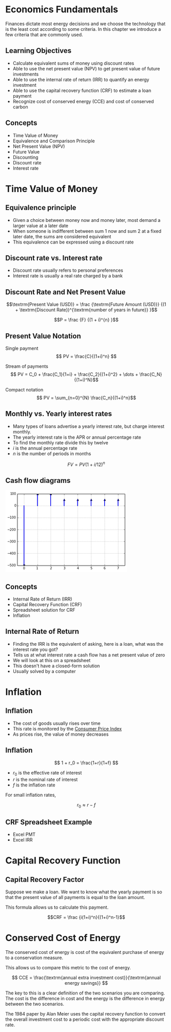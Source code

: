 # Economics Fundamentals

Finances dictate most energy decisions and we choose the technology that
is the least cost according to some criteria.  In this chapter we
introduce a few criteria that are commonly used.


## Learning Objectives

- Calculate equivalent sums of money using discount rates
- Able to use the net present value (NPV) to get present value of future investments
- Able to use the internal rate of return (IRR) to quantify an energy investment
- Able to use the capital recovery function (CRF) to estimate a loan payment
- Recognize cost of conserved energy (CCE) and  cost of conserved carbon



## Concepts
- Time Value of Money
- Equivalence and Comparison Principle
- Net Present Value (NPV)
- Future Value
- Discounting
- Discount rate
- Interest rate


# Time Value of Money

## Equivalence principle
- Given a choice between money now and money later, most demand a larger
  value at a later date
- When someone is indifferent between sum 1 now and sum 2 at a fixed
  later date, the sums are considered equivalent
- This equivalence can be expressed using a discount rate

## Discount rate vs. Interest rate

- Discount rate usually refers to personal preferences
- Interest rate is usually a real rate charged by a bank

## Discount Rate and Net Present Value
$$\textrm{Present Value (USD)} =
\frac
{\textrm{Future Amount (USD)}}
{(1 + \textrm{Discount Rate})^{\textrm{number of years in future}} }$$

$$P = \frac {F} {(1 + i)^{n} }$$


## Present Value Notation
Single payment
$$ PV = \frac{C}{(1+i)^n} $$

Stream of payments
$$ PV = C_0 +
        \frac{C_1}{1+i} +
        \frac{C_2}{(1+i)^2} +
        \dots +
        \frac{C_N}{(1+i)^N}$$

Compact notation
$$ PV = \sum_{n=0}^{N} \frac{C_n}{(1+i)^n}$$


## Monthly vs. Yearly interest rates

- Many types of loans advertise a yearly interest rate, but charge
    interest monthly.
- The yearly interest rate is the APR or annual percentage rate
- To find the monthly rate divide this by twelve
- $i$ is the annual percentage rate
- $n$ is the number of periods in months

$$ FV = PV (1 + i/12)^{n} $$



## Cash flow diagrams
![Cash Flow Diagram](./figures/cash-flow.png)




## Concepts
- Internal Rate of Return (IRR)
- Capital Recovery Function (CRF)
- Spreadsheet solution for CRF
- Inflation


## Internal Rate of Return
- Finding the IRR is the equivalent of asking, here is a loan, what was the interest rate you got?
- Tells us at what interest rate a cash flow has a net present value of
  zero
- We will look at this on a spreadsheet
- This doesn't have a closed-form solution
- Usually solved by a computer

# Inflation

## Inflation

- The cost of goods usually rises over time
- This rate is monitored by the [Consumer Price Index](http://www.bls.gov/cpi/)
- As prices rise, the value of money decreases


## Inflation

$$ 1 + r_0 = \frac{1+r}{1+f} $$

- $r_0$ is the effective rate of interest
- $r$ is the nominal rate of interest
- $f$ is the inflation rate

For small inflation rates,

$$ r_0 \approx r - f $$


## CRF Spreadsheet Example
<!-- show by hand and with PMT function -->
<!-- compare to calculator online -->

- Excel PMT
- Excel IRR


<!-- ## CRF Scripting Example -->
<!--  -->
<!-- &#45; np.pmt() -->
<!-- &#45; np.irr() -->







# Capital Recovery Function

## Capital Recovery Factor
Suppose we make a loan.  We want to know what the yearly payment is so
that the present value of all payments is equal to the loan amount.

This formula allows us to calculate this payment.

$$CRF = \frac {i(1+i)^n}{(1+i)^n-1}$$




# Conserved Cost of Energy

The conserved cost of energy is cost of the equivalent purchase of
energy to a conservation measure.

This allows us to compare this metric to the cost of energy.

$$ CCE = \frac{\textrm{annual extra investment cost}}{\textrm{annual energy savings}} $$

The key to this is a clear definition of the two scenarios you are
comparing.  The cost is the difference in cost and the energy is the
difference in energy between the two scenarios.

The 1984 paper by Alan Meier uses the capital recovery function to convert the overall investment cost to a periodic cost with the appropriate discount rate.

